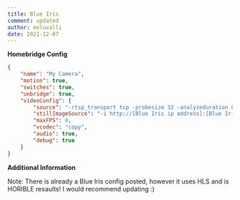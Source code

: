 ```yaml
---
title: Blue Iris
comment: updated
author: meluvalli
date: 2021-12-07
---
```

**Homebridge Config**

```json
{
	"name": "My Camera",
	"motion": true,
	"switches": true,
	"unbridge": true,
	"videoConfig": {
		"source": "-rtsp_transport tcp -probesize 32 -analyzeduration 0 -re -i rtsp://[Blue Iris ip address]:[Blue Iris HTTP Port]/[Camera or GroupName]",
		"stillImageSource": "-i http://[Blue Iris ip address]:[Blue Iris HTTP Port]/image/[Camera or GroupName]?q=75",
		"maxFPS": 0,
		"vcodec": "copy",
		"audio": true,
		"debug": true
	}
}
```

**Additional Information**

Note: There is already a Blue Iris config posted, however it uses HLS and is HORIBLE resaults! I would recommend updating :)
